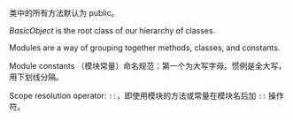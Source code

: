 
类中的所有方法默认为 public。

*BasicObject* is the root class of our hierarchy of classes.

Modules are a way of grouping together methods, classes, and constants.

Module constants （模块常量）命名规范：第一个为大写字母。惯例是全大写，用下划线分隔。

Scope resolution operator: `::`，即使用模块的方法或常量在模块名后加 `::` 操作符。
